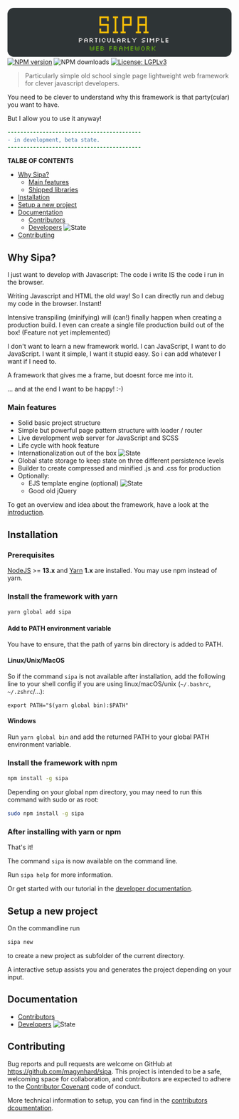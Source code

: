 ![SIPA Particularly simple web framework](doc/_assets/_raw/logo_doc.svg)<br>
[![NPM version](https://img.shields.io/npm/v/sipa?color=63a618&style=plastic&logo=npm)](https://www.npmjs.com/package/sipa)
![NPM downloads](https://img.shields.io/npm/dt/sipa?color=dce2df&style=plastic)
[![License: LGPLv3](https://img.shields.io/badge/License-LGPLv3-fabd09.svg?style=plastic)](LICENSE)

> Particularly simple old school single page lightweight web framework for clever javascript developers.

You need to be clever to understand why this framework is that party(cular) you want to have.

But I allow you to use it anyway!

```diff
------------------------------------------
- in development, beta state. 
------------------------------------------
```

**TALBE OF CONTENTS**
* [Why Sipa?](#why-sipa)
    * [Main features](#main-features)
    * [Shipped libraries](#shipped-libraries)
* [Installation](#installation)
* [Setup a new project](#setup-a-new-project)
* [Documentation](#documentation)
  * [Contributors](doc/contributors.md)
  * [Developers](doc/developers.md) ![State](https://img.shields.io/badge/-progress-yellow)
* [Contributing](#contributing)




<!-- -------------------------- SECTION -------------------------- -->
<a name="why-sipa"></a>
## Why Sipa?
I just want to develop with Javascript: The code i write IS the code i run in the browser. 

Writing Javascript and HTML the old way! So I can directly run and debug my code in the browser. Instant!

Intensive transpiling (minifying) will (can!) finally happen when creating a production build. I even can create a single file production build out of the box! (Feature not yet implemented)

I don't want to learn a new framework world.
I can JavaScript, I want to do JavaScript. I want it simple, I want it stupid easy. So i can add whatever I want if I need to.

A framework that gives me a frame, but doesnt force me into it.

... and at the end I want to be happy! :-)




<!-- -------------------------- SECTION -------------------------- -->
<a name="main-features"></a>
### Main features
* Solid basic project structure
* Simple but powerful page pattern structure with loader / router
* Live development web server for JavaScript and SCSS
* Life cycle with hook feature
* Internationalization out of the box ![State](https://img.shields.io/badge/-todo-blue)
* Global state storage to keep state on three different persistence levels 
* Builder to create compressed and minified .js and .css for production 
* Optionally:
  * EJS template engine (optional) ![State](https://img.shields.io/badge/-prepared-blue)
  * Good old jQuery


To get an overview and idea about the framework, have a look at the [introduction]().


<!-- -------------------------- SECTION -------------------------- -->
<a name="installation"></a>
## Installation
### Prerequisites
[NodeJS](https://nodejs.org/en/download/) >= **13.x** and [Yarn](https://classic.yarnpkg.com/en/docs/install/) **1.x** are installed.
You may use npm instead of yarn.

### Install the framework with yarn
```bash
yarn global add sipa
```

#### Add to PATH environment variable

You have to ensure, that the path of yarns bin directory is added to PATH.

#### Linux/Unix/MacOS

So if the command `sipa` is not available after installation, add the following line to your shell config if you are using linux/macOS/unix (`~/.bashrc`, `~/.zshrc`/...):
```shell
export PATH="$(yarn global bin):$PATH"
```

#### Windows
Run `yarn global bin` and add the returned PATH to your global PATH environment variable.


### Install the framework with npm
```bash
npm install -g sipa
```

Depending on your global npm directory, you may need to run this command with sudo or as root:
```bash
sudo npm install -g sipa
```

### After installing with yarn or npm

That's it!

The command `sipa` is now available on the command line.

Run `sipa help` for more information.

Or get started with our tutorial in the [developer documentation](doc/developers.md).




<!-- -------------------------- SECTION -------------------------- -->
<a name="setup-a-new-project"></a>
## Setup a new project
On the commandline run
```bash
sipa new
```
to create a new project as subfolder of the current directory.

A interactive setup assists you and generates the project depending on your input.




<!-- -------------------------- SECTION -------------------------- -->
<a name="documentation"></a>
## Documentation
* [Contributors](doc/contributors.md)
* [Developers](doc/developers.md) ![State](https://img.shields.io/badge/-progress-yellow)



<!-- -------------------------- SECTION -------------------------- -->
<a name="contributing"></a>
## Contributing

Bug reports and pull requests are welcome on GitHub at https://github.com/magynhard/sipa. This project is intended to be a safe, welcoming space for collaboration, and contributors are expected to adhere to the [Contributor Covenant](http://contributor-covenant.org) code of conduct.

More technical information to setup, you can find in the [contributors dcoumentation](doc/contributors.md).




